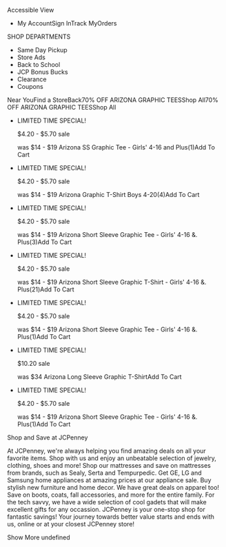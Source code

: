 Accessible View

*   My AccountSign InTrack MyOrders

SHOP DEPARTMENTS

*   Same Day Pickup
*   Store Ads
*   Back to School
*   JCP Bonus Bucks
*   Clearance
*   Coupons

Near YouFind a StoreBack70% OFF ARIZONA GRAPHIC TEESShop All70% OFF ARIZONA GRAPHIC TEESShop All

*   LIMITED TIME SPECIAL!
    
    $4.20 - $5.70 sale
    
    was $14 - $19 Arizona SS Graphic Tee - Girls' 4-16 and Plus(1)Add To Cart
*   LIMITED TIME SPECIAL!
    
    $4.20 - $5.70 sale
    
    was $14 - $19 Arizona Graphic T-Shirt Boys 4-20(4)Add To Cart
*   LIMITED TIME SPECIAL!
    
    $4.20 - $5.70 sale
    
    was $14 - $19 Arizona Short Sleeve Graphic Tee - Girls' 4-16 &. Plus(3)Add To Cart
*   LIMITED TIME SPECIAL!
    
    $4.20 - $5.70 sale
    
    was $14 - $19 Arizona Short Sleeve Graphic T-Shirt - Girls' 4-16 &. Plus(21)Add To Cart
*   LIMITED TIME SPECIAL!
    
    $4.20 - $5.70 sale
    
    was $14 - $19 Arizona Short Sleeve Graphic Tee - Girls' 4-16 &. Plus(1)Add To Cart
*   LIMITED TIME SPECIAL!
    
    $10.20 sale
    
    was $34 Arizona Long Sleeve Graphic T-ShirtAdd To Cart
*   LIMITED TIME SPECIAL!
    
    $4.20 - $5.70 sale
    
    was $14 - $19 Arizona Short Sleeve Graphic Tee - Girls' 4-16 &. Plus(1)Add To Cart

Shop and Save at JCPenney

At JCPenney, we're always helping you find amazing deals on all your favorite items. Shop with us and enjoy an unbeatable selection of jewelry, clothing, shoes and more! Shop our mattresses and save on mattresses from brands, such as Sealy, Serta and Tempurpedic. Get GE, LG and Samsung home appliances at amazing prices at our appliance sale. Buy stylish new furniture and home decor. We have great deals on apparel too! Save on boots, coats, fall accessories, and more for the entire family. For the tech savvy, we have a wide selection of cool gadets that will make excellent gifts for any occassion. JCPenney is your one-stop shop for fantastic savings! Your journey towards better value starts and ends with us, online or at your closest JCPenney store!

Show More undefined